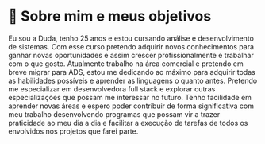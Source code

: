 # 🚀 Sobre mim e meus objetivos
Eu sou a Duda, tenho 25 anos e estou cursando análise e desenvolvimento de sistemas. Com esse curso pretendo adquirir novos conhecimentos para ganhar novas oportunidades e assim crescer profissionalmente e trabalhar com o que gosto. Atualmente trabalho na área comercial e pretendo em breve migrar para ADS, estou me dedicando ao máximo para adquirir todas as habilidades possíveis e aprender as linguagens o quanto antes. Pretendo me especializar em desenvolvedora full stack e explorar outras especializações que possam me interessar no futuro. Tenho facilidade em aprender novas áreas e espero poder contribuir de forma significativa com meu trabalho desenvolvendo programas que possam vir a trazer praticidade ao meu dia a dia e facilitar a execução de tarefas de todos os envolvidos nos projetos que farei parte.
